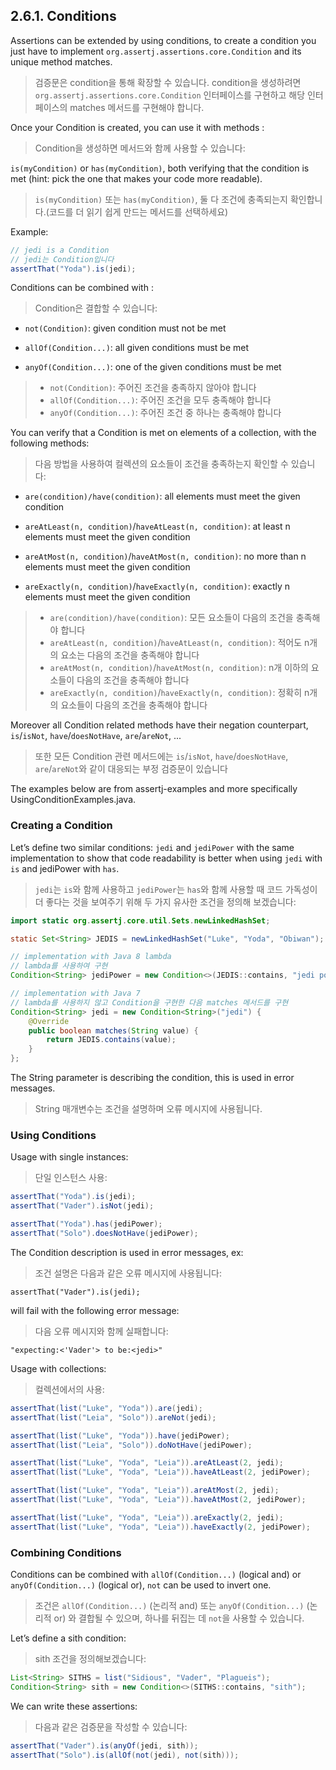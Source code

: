 ## 2.6.1. Conditions

Assertions can be extended by using conditions, to create a condition you just have
to implement `org.assertj.assertions.core.Condition` and its unique method matches.

> 검증문은 condition을 통해 확장할 수 있습니다.
> condition을 생성하려면 `org.assertj.assertions.core.Condition` 인터페이스를 구현하고
> 해당 인터페이스의 matches 메서드를 구현해야 합니다.

Once your Condition is created, you can use it with methods :

> Condition을 생성하면 메서드와 함께 사용할 수 있습니다:

`is(myCondition)` or `has(myCondition)`, both verifying that the condition is met
(hint: pick the one that makes your code more readable).

> `is(myCondition)` 또는 `has(myCondition)`, 둘 다 조건에 충족되는지 확인합니다.(코드를 더 읽기 쉽게 만드는 메서드를 선택하세요)

Example:

``` java
// jedi is a Condition
// jedi는 Condition입니다
assertThat("Yoda").is(jedi);
```

Conditions can be combined with :

> Condition은 결합할 수 있습니다:

- `not(Condition)`: given condition must not be met

- `allOf(Condition...)`: all given conditions must be met

- `anyOf(Condition...)`: one of the given conditions must be met

> - `not(Condition)`: 주어진 조건을 충족하지 않아야 합니다
> - `allOf(Condition...)`: 주어진 조건을 모두 충족해야 합니다
> - `anyOf(Condition...)`: 주어진 조건 중 하나는 충족해야 합니다

You can verify that a Condition is met on elements of a collection, with the following methods:

> 다음 방법을 사용하여 컬렉션의 요소들이 조건을 충족하는지 확인할 수 있습니다:

- `are(condition)/have(condition)`: all elements must meet the given condition

- `areAtLeast(n, condition)`/`haveAtLeast(n, condition)`: at least n elements must meet the given condition

- `areAtMost(n, condition)`/`haveAtMost(n, condition)`: no more than n elements must meet the given condition

- `areExactly(n, condition)`/`haveExactly(n, condition)`: exactly n elements must meet the given condition

> - `are(condition)/have(condition)`: 모든 요소들이 다음의 조건을 충족해야 합니다
> - `areAtLeast(n, condition)`/`haveAtLeast(n, condition)`: 적어도 n개의 요소는 다음의 조건을 충족해야 합니다
> - `areAtMost(n, condition)`/`haveAtMost(n, condition)`: n개 이하의 요소들이 다음의 조건을 충족해야 합니다
> - `areExactly(n, condition)`/`haveExactly(n, condition)`: 정확히 n개의 요소들이 다음의 조건을 충족해야 합니다

Moreover all Condition related methods have their negation counterpart,
`is`/`isNot`, `have`/`doesNotHave`, `are`/`areNot`, ...

> 또한 모든 Condition 관련 메서드에는 `is`/`isNot`, `have`/`doesNotHave`, `are`/`areNot`와 같이 대응되는 부정 검증문이 있습니다

The examples below are from assertj-examples and more specifically UsingConditionExamples.java.

### Creating a Condition

Let’s define two similar conditions: `jedi` and `jediPower` with the same implementation
to show that code readability is better when using `jedi` with `is` and jediPower with `has`.

> `jedi`는 `is`와 함께 사용하고 `jediPower`는 `has`와 함께 사용할 때 코드 가독성이 더 좋다는 것을 보여주기 위해
> 두 가지 유사한 조건을 정의해 보겠습니다:

``` java
import static org.assertj.core.util.Sets.newLinkedHashSet;

static Set<String> JEDIS = newLinkedHashSet("Luke", "Yoda", "Obiwan");

// implementation with Java 8 lambda
// lambda를 사용하여 구현
Condition<String> jediPower = new Condition<>(JEDIS::contains, "jedi power");

// implementation with Java 7
// lambda를 사용하지 않고 Condition을 구현한 다음 matches 메서드를 구현
Condition<String> jedi = new Condition<String>("jedi") {
    @Override
    public boolean matches(String value) {
        return JEDIS.contains(value);
    }
};
```

The String parameter is describing the condition, this is used in error messages.

> String 매개변수는 조건을 설명하며 오류 메시지에 사용됩니다.

### Using Conditions

Usage with single instances:

> 단일 인스턴스 사용:

``` java
assertThat("Yoda").is(jedi);
assertThat("Vader").isNot(jedi);

assertThat("Yoda").has(jediPower);
assertThat("Solo").doesNotHave(jediPower);
```

The Condition description is used in error messages, ex:

> 조건 설명은 다음과 같은 오류 메시지에 사용됩니다:
> 
```
assertThat("Vader").is(jedi);
```

will fail with the following error message:

> 다음 오류 메시지와 함께 실패합니다:

```
"expecting:<'Vader'> to be:<jedi>"
```

Usage with collections:

> 컬렉션에서의 사용:

``` java
assertThat(list("Luke", "Yoda")).are(jedi);
assertThat(list("Leia", "Solo")).areNot(jedi);

assertThat(list("Luke", "Yoda")).have(jediPower);
assertThat(list("Leia", "Solo")).doNotHave(jediPower);

assertThat(list("Luke", "Yoda", "Leia")).areAtLeast(2, jedi);
assertThat(list("Luke", "Yoda", "Leia")).haveAtLeast(2, jediPower);

assertThat(list("Luke", "Yoda", "Leia")).areAtMost(2, jedi);
assertThat(list("Luke", "Yoda", "Leia")).haveAtMost(2, jediPower);

assertThat(list("Luke", "Yoda", "Leia")).areExactly(2, jedi);
assertThat(list("Luke", "Yoda", "Leia")).haveExactly(2, jediPower);
```

### Combining Conditions

Conditions can be combined with `allOf(Condition...)` (logical and) or `anyOf(Condition...)` (logical or),
`not` can be used to invert one.

> 조건은 `allOf(Condition...)` (논리적 and) 또는 `anyOf(Condition...)` (논리적 or) 와 결합될 수 있으며,
> 하나를 뒤집는 데 `not`을 사용할 수 있습니다.

Let’s define a sith condition:

> sith 조건을 정의해보겠습니다:

``` java
List<String> SITHS = list("Sidious", "Vader", "Plagueis");
Condition<String> sith = new Condition<>(SITHS::contains, "sith");
```

We can write these assertions:

> 다음과 같은 검증문을 작성할 수 있습니다:

``` java
assertThat("Vader").is(anyOf(jedi, sith));
assertThat("Solo").is(allOf(not(jedi), not(sith)));
```
